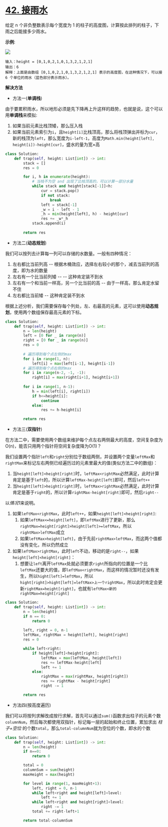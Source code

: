 # [42. 接雨水](https://leetcode-cn.com/problems/trapping-rain-water/)

给定 n 个非负整数表示每个宽度为 1 的柱子的高度图，计算按此排列的柱子，下雨之后能接多少雨水。


**示例**:

<img src="https://assets.leetcode-cn.com/aliyun-lc-upload/uploads/2018/10/22/rainwatertrap.png">

```
输入：height = [0,1,0,2,1,0,1,3,2,1,2,1]
输出：6
解释：上面是由数组 [0,1,0,2,1,0,1,3,2,1,2,1] 表示的高度图，在这种情况下，可以接 6 个单位的雨水（蓝色部分表示雨水）。
```

**解决方法**

* 方法一(**单调栈**)

由于要累积雨水，所以地形必须是先下降再上升这样的趋势，也就是说，这个可以用**单调栈**来模拟:

1. 如果当前元素比栈顶矮，那么压入栈
2. 如果当前元素索引为`i`，且`height[i]`比栈顶高，那么将栈顶弹出并标为`cur`，新的栈顶为`left`，那么宽度为`i-left-1`，高度为`Math.min(height[left], height[i])-height[cur]`，盛水的量为宽×高

```py
class Solution:
    def trap(self, height: List[int]) -> int:
        stack = []
        res = 0

        for i, h in enumerate(height):
            # 当栈不为空 and 出现了比栈顶高的，可以计算一部分水量
            while stack and height[stack[-1]]<h:
                cur = stack.pop()
                if not stack:
                    break
                left = stack[-1]
                _w = i - left - 1
                _h = min(height[left], h) - height[cur]
                res += _w*_h
            stack.append(i)
        
        return res
```

* 方法二(**动态规划**)

我们可以按列去计算每一列可以存储的水数量。一般有四种情况：
1. 左右都比当前列高 -- 根据木桶效应，选择左右较小的那个，减去当前列的高度，即为水的数量
2. 左右有一个比当前列矮 -- -- 这种肯定装不到水
3. 左右有一个和当前一样高，另一个比当前的高 -- 由于一样高，那么肯定水留不住
4. 左右都比当前矮 -- 这种肯定装不到水

根据上述分析，我们需要保存每个列处，左、右最高的元素，这可以使用**动态规划**，使用两个数组保存最高元素的下标。

```py
class Solution:
    def trap(self, height: List[int]) -> int:
        n = len(height)
        left = [0 for _ in range(n)]
        right = [0 for _ in range(n)]
        res = 0
        
        # 遍历得到每个点左侧的max
        for i in range(1, n):
            left[i] = max(left[i-1], height[i-1])
        # 遍历得到每个点右侧的max
        for i in range(n-2, -1, -1):
            right[i] = max(right[i+1], height[i+1])
        
        for i in range(1, n-1):
            h = min(left[i], right[i])
            if h<=height[i]:
                continue
            else:
                res += h-height[i]

        return res
```

* 方法三(**双指针**)

在方法二中，需要使用两个数组来维护每个点左右两侧最大的高度，空间复杂度为O(n)，能否只用两个指针将空间复杂度降为O(1)？

我们设置两个指针`left`和`right`分别位于数组两侧，并设置两个变量`leftMax`和`rightMax`来标记左右两侧已经遍历过的元素里最大的值(类似方法二中的数组)：

1. 当`height[left]<height[right]`时，`leftMax<rightMax`必然满足，此时计算肯定是基于`left`的，所以计算`leftMax-height[left]`即可，然后`left++`
2. 当`height[left]>height[right]`时，`leftMax>rightMax`必然满足，此时计算肯定是基于`right`的，所以计算`rightMax-height[right]`即可，然后`right--`

以*情况1*来说明。
1. 如果`leftMax<rightMax`，此时`left++`，如果`height[left]<height[right]`:
   1. 如果`leftMax<=height[left]`，即`leftMax`进行了更新，那么`rightMax=height[right]>height[left]>=leftMax`，所以`rightMax>leftMax`成立
   2. 如果`leftMax>height[left]`，由于先前`rightMax>leftMax`，而这两个值都没有变化，所以仍然成立
2. 如果`leftMax>rightMax`，此时`left`不动，移动的是`right--`，如果`height[left]<height[right]`：
   1. 想要让`left`离开`leftMax`处就必须要求`right`所指向的位置是一个比`leftMax`还要大的值，即`leftMax<rightMax`，而这样的情况暂时还没有发生，所以`hight[left]=leftMax`，所以`hight[right]>hight[left]=leftMax>上一个rightMax`，所以此时肯定会更新`rightMax=height[right]`，也就有`leftMax<新的rightMax=height[right]`

```py
class Solution:
    def trap(self, height: List[int]) -> int:
        n = len(height)
        if n == 0:
            return 0
            
        left, right = 0, n-1
        leftMax, rightMax = height[left], height[right]
        res = 0

        while left<right:
            if height[left]<height[right]:
                leftMax = max(leftMax, height[left])
                res += leftMax-height[left]
                left += 1
            else:
                rightMax = max(rightMax, height[right])
                res += rightMax - height[right]
                right -= 1

        return res
```

* 方法四(按高度遍历)

我们可以将按列求解改成按行求解，首先可以通过`sum()`函数求出柱子的元素个数`columnNum`，然后每次都使用双指针，标记每一层的起始和终止位置，累加求出 *柱子+空位* 的个数`total`，那么`total-columnNum`就为空位的个数，即水的个数

```py
class Solution:
    def trap(self, height: List[int]) -> int:
        n = len(height)
        if n==0:
            return 0

        total = 0
        columnSum = sum(height)
        maxHeight = max(height)

        for level in range(1, maxHeight+1):
            left, right = 0, n-1
            while left<right and height[left]<level:
                left += 1
            while left<right and height[right]<level:
                right -= 1
            total += right-left+1

        return total-columnSum
```